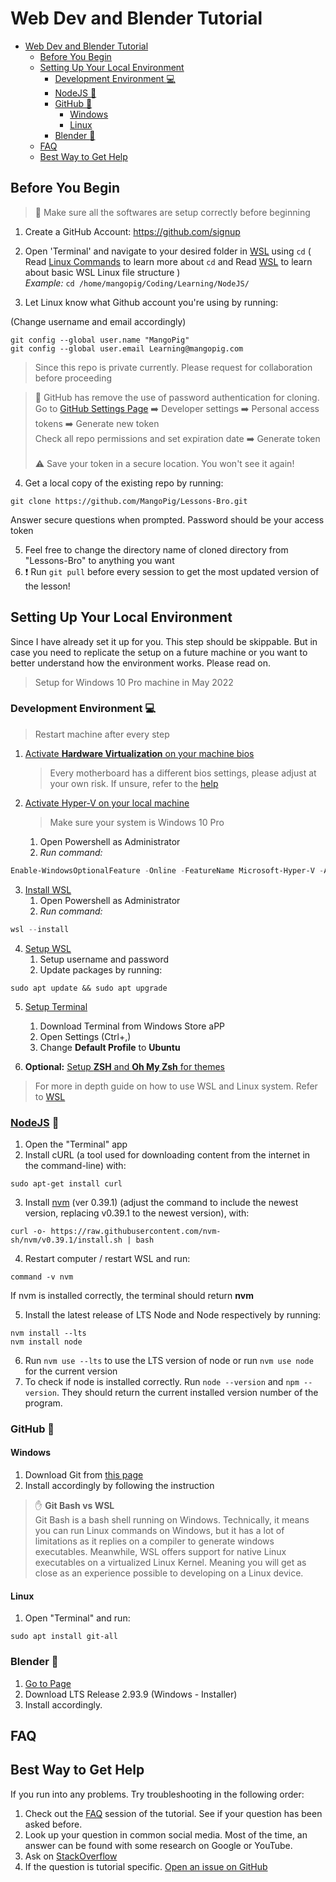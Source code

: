 # Web Dev and Blender Tutorial

- [Web Dev and Blender Tutorial](#web-dev-and-blender-tutorial)
  - [Before You Begin](#before-you-begin)
  - [Setting Up Your Local Environment](#setting-up-your-local-environment)
    - [Development Environment :computer:](#development-environment-computer)
    - [NodeJS :star2:](#nodejs-star2)
    - [GitHub :satellite:](#github-satellite)
      - [Windows](#windows)
      - [Linux](#linux)
    - [Blender :art:](#blender-art)
  - [FAQ](#faq)
  - [Best Way to Get Help](#best-way-to-get-help)

## Before You Begin

> :vertical_traffic_light: Make sure all the softwares are setup correctly before beginning

1) Create a GitHub Account: <https://github.com/signup>
2) Open 'Terminal' and navigate to your desired folder in [WSL](/) using `cd` ( Read [Linux Commands](/) to learn more about `cd` and Read [WSL](/) to learn about basic WSL Linux file structure )  
   *Example:* ```cd /home/mangopig/Coding/Learning/NodeJS/```

3) Let Linux know what Github account you're using by running:

(Change username and email accordingly)

```Shell
git config --global user.name "MangoPig"
git config --global user.email Learning@mangopig.com
```

> Since this repo is private currently. Please request for collaboration before proceeding

> :vertical_traffic_light: GitHub has remove the use of password authentication for cloning. Go to [GitHub Settings Page](https://github.com/settings/profile) :arrow_right: Developer settings :arrow_right: Personal access tokens :arrow_right: Generate new token  
> Check all repo permissions and set expiration date :arrow_right: Generate token<br/><br/>
> :warning: Save your token in a secure location. You won't see it again!

4) Get a local copy of the existing repo by running:

```Shell
git clone https://github.com/MangoPig/Lessons-Bro.git
```

Answer secure questions when prompted. Password should be your access token

5) Feel free to change the directory name of cloned directory from "Lessons-Bro" to anything you want
6) :exclamation: Run `git pull` before every session to get the most updated version of the lesson!

## Setting Up Your Local Environment

Since I have already set it up for you. This step should be skippable. But in case you need to replicate the setup on a future machine or you want to better understand how the environment works. Please read on.

> Setup for Windows 10 Pro machine in May 2022

### Development Environment :computer:

> Restart machine after every step

1) [Activate **Hardware Virtualization** on your machine bios](https://www.thewindowsclub.com/disable-hardware-virtualization-in-windows-10#:~:text=less%20commonly%20F10.-,Turn%20ON%20the%20System.,and%20press%20the%20Enter%20key.)
   > Every motherboard has a different bios settings, please adjust at your own risk. If unsure, refer to the [help](#best-way-to-get-help)
2) [Activate Hyper-V on your local machine](https://docs.microsoft.com/en-us/virtualization/hyper-v-on-windows/quick-start/enable-hyper-v)
   > Make sure your system is Windows 10 Pro
   1) Open Powershell as Administrator
   2) *Run command:*

``` PowerShell
Enable-WindowsOptionalFeature -Online -FeatureName Microsoft-Hyper-V -All
```

3) [Install WSL](https://docs.microsoft.com/en-us/windows/wsl/install)
   1) Open Powershell as Administrator
   2) *Run command:*

``` PowerShell
wsl --install
```

4) [Setup WSL](https://docs.microsoft.com/en-us/windows/wsl/setup/environment#set-up-your-linux-username-and-password)
   1) Setup username and password
   2) Update packages by running:

``` Shell
sudo apt update && sudo apt upgrade
```

5) [Setup Terminal](https://docs.microsoft.com/en-us/windows/terminal/install)
   1) Download Terminal from Windows Store aPP
   2) Open Settings (Ctrl+,)
   3) Change **Default Profile** to **Ubuntu**

6) **Optional:** [Setup **ZSH** and **Oh My Zsh** for themes](https://blog.joaograssi.com/windows-subsystem-for-linux-with-oh-my-zsh-conemu/)

> For more in depth guide on how to use WSL and Linux system. Refer to [WSL](/)

### [NodeJS](https://docs.microsoft.com/en-us/windows/dev-environment/javascript/nodejs-on-wsl) :star2:

1) Open the "Terminal" app
2) Install cURL (a tool used for downloading content from the internet in the command-line) with:

```Shell
sudo apt-get install curl
```

3) Install [nvm](https://github.com/nvm-sh/nvm) (ver 0.39.1) (adjust the command to include the newest version, replacing v0.39.1 to the newest version), with:

``` Shell
curl -o- https://raw.githubusercontent.com/nvm-sh/nvm/v0.39.1/install.sh | bash
```

4) Restart computer / restart WSL and run:

```Shell
command -v nvm
```

If nvm is installed correctly, the terminal should return **nvm**

5) Install the latest release of LTS Node and Node respectively by running:

```Shell
nvm install --lts
nvm install node
```

6) Run ```nvm use --lts``` to use the LTS version of node or run ```nvm use node``` for the current version
7) To check if node is installed correctly. Run ```node --version``` and ```npm --version```. They should return the current installed version number of the program.

### GitHub :satellite:

#### Windows

1) Download Git from [this page](https://git-scm.com/download/win)
2) Install accordingly by following the instruction

> :hand: **Git Bash vs WSL**  
> Git Bash is a bash shell running on Windows. Technically, it means you can run Linux commands on Windows, but it has a lot of limitations as it replies on a compiler to generate windows executables. Meanwhile, WSL offers support for native Linux executables on a virtualized Linux Kernel. Meaning you will get as close as an experience possible to developing on a Linux device.

#### Linux

1) Open "Terminal" and run:

```Shell
sudo apt install git-all
```

### Blender :art:

1) [Go to Page](https://www.blender.org/download/lts/2-93/)
2) Download LTS Release 2.93.9 (Windows - Installer)
3) Install accordingly.

## FAQ

## Best Way to Get Help

If you run into any problems. Try troubleshooting in the following order:

1) Check out the [FAQ](#FAQ) session of the tutorial. See if your question has been asked before.
2) Look up your question in common social media. Most of the time, an answer can be found with some research on Google or YouTube.
3) Ask on [StackOverflow](https://stackoverflow.com/questions/ask)
4) If the question is tutorial specific. [Open an issue on GitHub](https://github.com/MangoPig/Lessons-Bro/issues)
